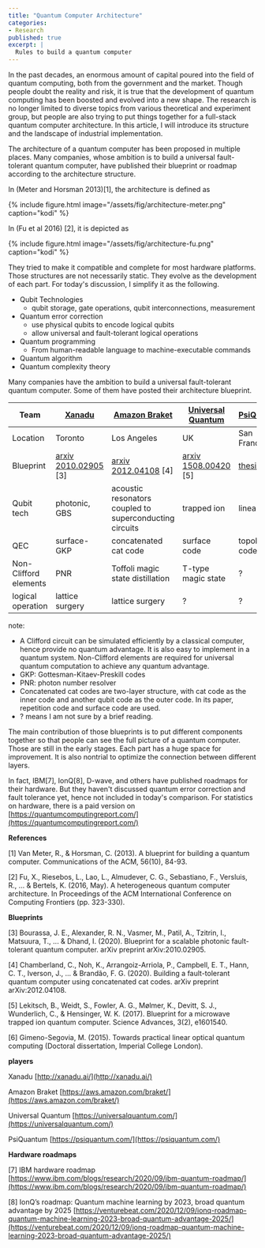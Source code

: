 ```yaml
---
title: "Quantum Computer Architecture"
categories:
- Research
published: true
excerpt: |
  Rules to build a quantum computer
---
```


In the past decades, an enormous amount of capital poured into the field of quantum computing, both from the government and the market. Though people doubt the reality and risk, it is true that the development of quantum computing has been boosted and evolved into a new shape. The research is no longer limited to diverse topics from various theoretical and experiment group, but people are also trying to put things together for a full-stack quantum computer architecture. In this article, I will introduce its structure and the landscape of industrial implementation.

The architecture of a quantum computer has been proposed in multiple places. Many companies, whose ambition is to build a universal fault-tolerant quantum computer, have published their blueprint or roadmap according to the architecture structure.

In (Meter and Horsman 2013)[1], the architecture is defined as

{% include figure.html image="/assets/fig/architecture-meter.png" caption="kodi" %}



In (Fu et al 2016) [2], it is depicted as

{% include figure.html image="/assets/fig/architecture-fu.png" caption="kodi" %}


They tried to make it compatible and complete for most hardware platforms. Those structures are not necessarily static. They evolve as the development of each part. For today's discussion, I simplify it as the following.

- Qubit Technologies
  - qubit storage, gate operations, qubit interconnections, measurement
- Quantum error correction
  - use physical qubits to encode logical qubits
  - allow universal and fault-tolerant logical operations
- Quantum programming
  - From human-readable language to machine-executable commands
- Quantum algorithm
- Quantum complexity theory

Many companies have the ambition to build a universal fault-tolerant quantum computer. Some of them have posted their architecture blueprint.

|Team|[Xanadu](https://xanadu.ai/)|[Amazon Braket](https://aws.amazon.com/braket/)| [Universal Quantum](https://universalquantum.com/)|[PsiQuantum](https://psiquantum.com/)|
|-|-|-|-|-|
|Location| Toronto| Los Angeles | UK| San Francisco|
|Blueprint|[arxiv 2010.02905](https://arxiv.org/abs/2010.02905) [3]|[arxiv 2012.04108](https://arxiv.org/pdf/2012.04108.pdf) [4]|[arxiv 1508.00420](https://arxiv.org/pdf/1508.00420.pdf) [5]| [thesis](https://spiral.imperial.ac.uk/handle/10044/1/43936) [6]|
|Qubit tech| photonic, GBS |acoustic resonators coupled to superconducting circuits| trapped ion|linear optics|
|QEC| surface-GKP | concatenated cat code | surface code|topological code|
|Non-Clifford elements|PNR|Toffoli magic state distillation |T-type magic state|?|
|logical operation|lattice surgery| lattice surgery| ?|?|

note: 
- A Clifford circuit can be simulated efficiently by a classical computer, hence provide no quantum advantage. It is also easy to implement in a quantum system. Non-Clifford elements are required for universal quantum computation to achieve any quantum advantage.
- GKP: Gottesman-Kitaev-Preskill codes
- PNR: photon number resolver
- Concatenated cat codes are two-layer structure, with cat code as the inner code and another qubit code as the outer code. In its paper, repetition code and surface code are used.
- ? means I am not sure by a brief reading. 

The main contribution of those blueprints is to put different components together so that people can see the full picture of a quantum computer. Those are still in the early stages. Each part has a huge space for improvement. It is also nontrial to optimize the connection between different layers.



In fact, IBM[7], IonQ[8], D-wave, and others have published roadmaps for their hardware. But they haven't discussed quantum error correction and fault tolerance yet, hence not included in today's comparison. For statistics on hardware, there is a paid version on [https://quantumcomputingreport.com/](https://quantumcomputingreport.com/)


**References**

[1] Van Meter, R., & Horsman, C. (2013). A blueprint for building a quantum computer. Communications of the ACM, 56(10), 84-93.

[2] Fu, X., Riesebos, L., Lao, L., Almudever, C. G., Sebastiano, F., Versluis, R., ... & Bertels, K. (2016, May). A heterogeneous quantum computer architecture. In Proceedings of the ACM International Conference on Computing Frontiers (pp. 323-330).


**Blueprints**

[3] Bourassa, J. E., Alexander, R. N., Vasmer, M., Patil, A., Tzitrin, I., Matsuura, T., ... & Dhand, I. (2020). Blueprint for a scalable photonic fault-tolerant quantum computer. arXiv preprint arXiv:2010.02905.

[4] Chamberland, C., Noh, K., Arrangoiz-Arriola, P., Campbell, E. T., Hann, C. T., Iverson, J., ... & Brandão, F. G. (2020). Building a fault-tolerant quantum computer using concatenated cat codes. arXiv preprint arXiv:2012.04108.

[5] Lekitsch, B., Weidt, S., Fowler, A. G., Mølmer, K., Devitt, S. J., Wunderlich, C., & Hensinger, W. K. (2017). Blueprint for a microwave trapped ion quantum computer. Science Advances, 3(2), e1601540.

[6] Gimeno-Segovia, M. (2015). Towards practical linear optical quantum computing (Doctoral dissertation, Imperial College London).


**players**

Xanadu [http://xanadu.ai/](http://xanadu.ai/)

Amazon Braket [https://aws.amazon.com/braket/](https://aws.amazon.com/braket/)

Universal Quantum [https://universalquantum.com/](https://universalquantum.com/)

PsiQuantum [https://psiquantum.com/](https://psiquantum.com/)

**Hardware roadmaps**

[7] IBM hardware roadmap
[https://www.ibm.com/blogs/research/2020/09/ibm-quantum-roadmap/](https://www.ibm.com/blogs/research/2020/09/ibm-quantum-roadmap/)

[8] IonQ’s roadmap: Quantum machine learning by 2023, broad quantum advantage by 2025
[https://venturebeat.com/2020/12/09/ionq-roadmap-quantum-machine-learning-2023-broad-quantum-advantage-2025/](https://venturebeat.com/2020/12/09/ionq-roadmap-quantum-machine-learning-2023-broad-quantum-advantage-2025/)
